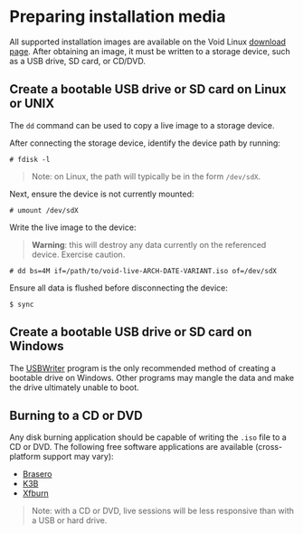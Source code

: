 # Preparing installation media

All supported installation images are available on the Void Linux
[download page](https://voidlinux.org/download/). After obtaining an
image, it must be written to a storage device, such as a USB drive, SD
card, or CD/DVD.

## Create a bootable USB drive or SD card on Linux or UNIX

The `dd` command can be used to copy a live image to a storage device.

After connecting the storage device, identify the device path by
running:

```
# fdisk -l
```

> Note: on Linux, the path will typically be in the form `/dev/sdX`.

Next, ensure the device is not currently mounted:

```
# umount /dev/sdX
```

Write the live image to the device:

> **Warning**: this will destroy any data currently on the referenced
> device. Exercise caution.

```
# dd bs=4M if=/path/to/void-live-ARCH-DATE-VARIANT.iso of=/dev/sdX
```

Ensure all data is flushed before disconnecting the device:

```
$ sync
```

## Create a bootable USB drive or SD card on Windows

The [USBWriter](https://sourceforge.net/projects/usbwriter/) program
is the only recommended method of creating a bootable drive on
Windows. Other programs may mangle the data and make the drive
ultimately unable to boot.

## Burning to a CD or DVD

Any disk burning application should be capable of writing the `.iso`
file to a CD or DVD. The following free software applications are
available (cross-platform support may vary):

* [Brasero](https://wiki.gnome.org/Apps/Brasero/)
* [K3B](https://userbase.kde.org/K3b)
* [Xfburn](https://goodies.xfce.org/projects/applications/xfburn)

> Note: with a CD or DVD, live sessions will be less responsive than
> with a USB or hard drive.
